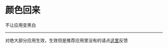 # 颜色回来
不让应用变黑白

----
对绝大部分应用生效，生效但是推荐应用里没有的请点[这里](https://github.com/Xposed-Modules-Repo/io.github.tehcneko.satback/issues/new)反馈
